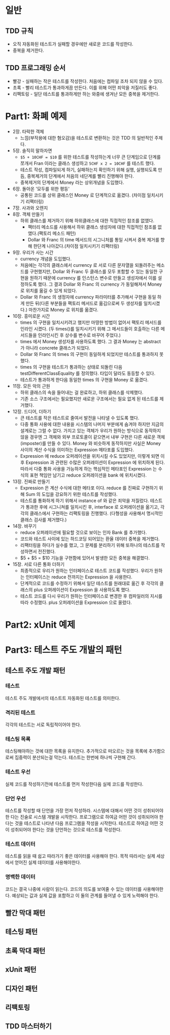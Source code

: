 
# 일반
## TDD 규칙
- 오직 자동화된 테스트가 실패할 경우에만 새로운 코드를 작성한다.
- 중복을 제거한다.
## TDD 프로그래밍 순서
- 빨강 - 실패하는 작은 테스트를 작성한다. 처음에는 컴파일 조차 되지 않을 수 있다.
- 초록 - 빨리 테스트가 통과하게끔 만든다. 이를 위해 어떤 죄악을 저질러도 좋다.
- 리팩토링 - 일단 테스트를 통과하게만 하는 와중에 생겨난 모든 중복을 제거한다.

# Part1: 화폐 예제
- 2장. 타락한 객체
  - 느낌(부작용에 대한 혐오감)을 테스트로 변환하는 것은 TDD 의 일반적인 주제다.
- 5장. 솔직히 말하자면
  - `$5 + 10CHF = $10` 를 위한 테스트를 작성하는게 너무 큰 단계임으로 단계를 쪼개서 Fran 이라는 클래스 생성하고 `5CHF x 2 = 10CHF` 를 테스트 했다.
  - 테스트 작성, 컴파일되게 하기, 실패하는지 확인하기 위해 실행, 실행되도록 만듬, 중복제거의 단계에서 처음의 네단계를 빨리 진행해야 한다.
  - 중복제거의 단계에서 Money 라는 상위개념을 도입했다.
- 6장. 돌아온 '모두를 위한 평등' 
  - 공통된 코드를 상위 클래스인 Money 로 단계적으로 옮겼다. (차이점 일치시키기 리팩터링)
- 7장. 사과와 오렌지
- 8장. 객체 만들기
  - 하위 클래스를 제거하기 위해 하위클래스에 대한 직접적인 참조를 없앴다.
    - 팩터리 메소드를 사용해서 하위 클래스 생성자에 대한 직접적인 참조를 없앴다.(팩토리 메소드 패턴)
    - Dollar 와 Franc 의 time 메서드의 시그니처를 통일 시켜서 중복 제거를 향해 한단계 나아갔다.(차이점 일치시키기 리팩터링)
- 9장. 우리가 사는 시간
  - currency 개념을 도입했다.
  - 처음에는 각각의 클래스에서 currency 로 서로 다른 문자열을 되돌려주는 메소드를 구현했지만, 
    Dollar 와 Franc 두 클래스를 모두 포함할 수 있는 동일한 구현을 원하기 때문에 currency 를 인스턴스 변수로 만들고 생성자에서 이를 설정하도록 했다.
    그 결과 Dollar 와 Franc 의 currency 가 동일해져서 Money 로 위치를 옮길 수 있게 되었다.
  - Dollar 와 Franc 의 생정자에 currency 파라미터를 추가해서 구현을 동일 하게 만든 뒤(다른 부분들을 팩토리 메서드로 옮김으로써 두 생성자를 일치시켰다.) 마찬가지로 Money 로 위치를 옮겼다.
- 10장. 흥미로운 시간
  - times 의 구현을 일치시키려고 했지만 마땅한 방법이 없어서 팩토리 메서드를 인라인 시켰다.
    (두 times()를 일치시키기 위해 그 메서드들이 호출하는 다른 메서드들을 인라인시킨 후 상수를 변수로 바꾸어 주었다.)
  - times 에서 Money 생성자를 사용하도록 했다. 그 결과 Money 는 abstract 가 아니라 concrete 클래스가 되었다.
  - Dollar 와 Franc 의 times 의 구현이 동일하게 되었지만 테스트를 통과하지 못했다.
  - times 의 구현을 테스트가 통과하는 상태로 되돌린 다음 testDifferentClassEquality 를 정의했다. 타입이 달라도 동등할 수 있다.
  - 테스트가 통과하게 한다음 동일한 times 의 구현을 Money 로 옮겼다.
- 11장. 모든 악의 근원
  - 하위 클래스의 속을 들어내는 걸 완료하고, 하위 클래스를 삭제했다.
  - 기존 소스 구조에서는 필요했지만 새로운 구조에서는 필요 없게 된 테스트를 제거했다.
- 12장. 드디어, 더하기
  - 큰 테스트를 작은 테스트로 줄여서 발전을 나타낼 수 있도록 했다.
  - 다중 통화 사용에 대한 내용을 시스템의 나머지 부분에게 숨겨야 하지만 지금의 설계로는 그럴 수 없다. 
    가지고 있는 객체가 우리가 원하는 방식으로 동작하지 않을 경우엔 그 객체와 외부 프로토콜이 같으면서 내부 구현은 다른 새로운 객체(imposter)를 만들 수 있다.
    Money 와 비슷하게 동작하지만 사실은 Money 사이의 계산 수식을 의미하는 Expression 메타포를 도입했다.
  - Expression 에 reduce 오퍼레이션을 위치시킬 수도 있었지만, 이렇게 되면 이후 Expression 과 관련된 수많은 오퍼레이션이 Expression 에 위치하게 된다.
    따라서 다중 통화 사용을 가능하게 하는 핵심적인 메타포인 Expression 는 수식의 표현 책임만 남기고 reduce 오퍼레이션을 bank 에 위치시켰다.
- 13장. 진짜로 만들기
  - Expression 은 계산 수식에 대한 메타포 이다. reduce 를 진짜로 구현하기 위해 Sum 의 도입을 강요하기 위한 테스트를 작성했다.
  - 테스트를 통화하게 하기 위해서 instance of 와 같은 죄악을 저질렀다. 테스트가 통과한 후에 시그니쳐를 일치시킨 후, 
    interface 로 오퍼레이션을 옮기고, 각각의 클래스에서 구현하는 리팩토링을 진행했다. (다형성을 사용해서 명시적인 클래스 검사를 제거했다.) 
- 14장. 바꾸기
  - reduce 오퍼레이션에 필요할 것으로 보이는 인자 Bank 를 추가했다.
  - 코드와 테스트 사이에 있는 하드코딩 되어있는 환율 데이터 중복을 제거했다.
  - 리팩터링을 하다가 실수를 했고, 그 문제를 분리하기 위해 또하나의 테스트를 작성하면서 전진했다.
  - $5 + $5 = $10 기능을 구현함에 있어서 발생한 모든 중복을 해결했다.
- 15장. 서로 다른 통화 더하기
  - 최종적으로 우리가 원하는 인터페이스로 테스트 코드를 작성했다. 우리가 원하는 인터페이스는 reduce 전까지는 Expression 을 사용한다.
  - 단계적으로 코드를 수정하기 위해서 일단 테스트를 원래대로 옮긴 후 각각의 클래스의 plus 오퍼레이션이 Expression 을 사용하도록 했다. 
  - 테스트 코드를 다시 우리가 원하는 인터페이스로 변경한 후 컴파일러의 지시를 따라 수정했다. plus 오퍼레이션을 Expression 으로 올렸다.


# Part2: xUnit 예제


# Part3: 테스트 주도 개발의 패턴
## 테스트 주도 개발 패턴
### 테스트
테스트 주도 개발에서의 테스트트 자동화된 테스트를 의미한다.
### 격리된 테스트
각각의 테스트는 서로 독립적이어야 한다.

### 테스팅 목록
테스팅해야하는 것에 대한 목록을 유지한다.
추가적으로 떠오르는 것을 목록에 추가함으로써 집중력이 분산되는걸 막는다.
테스트는 한번에 하나씩 구현해 간다.

### 테스트 우선
실제 코드를 작성하기전에 테스트를 먼저 작성한다음 실제 코드를 작성한다.

### 단언 우선
테스트를 작성할 때 단언을 가장 먼저 작성하라.
시스템에 대해서 어떤 것이 성취되어야한 다는 진술로 시스템 개발을 시작한다.
프로그램으로 하여금 어떤 것이 성취되어야 한다는 것을 테스트로 나타낸 다음 프로그램을 작성을 시작한다.
테스트로 하여금 어떤 것이 성취되어야 한다는 것을 단언하는 것으로 테스트를 작성한다.

### 테스트 데이터
테스트를 읽을 때 쉽고 따라가기 좋은 데이터를 사용해야 한다.
목적 따라서는 실제 세상에서 얻어진 실제 데이터를 사용해야한다.

### 명백한 데이터
코드는 결국 나중에 사람이 읽는다. 코드의 의도를 보여줄 수 있는 데이터를 사용해야한다.
예상되는 값과 실제 값을 포함하고 이 둘의 관계를 들어낼 수 있게 노력해야 한다.


## 빨간 막대 패턴


## 테스팅 패턴
## 초록 막대 패턴
## xUnit 패턴
## 디자인 패턴
## 리팩토링
## TDD 마스터하기


